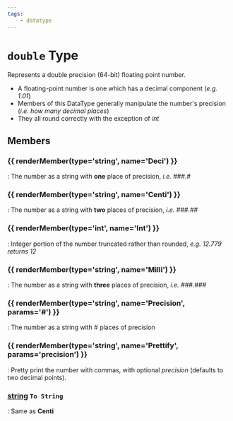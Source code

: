 ```yaml
---
tags:
    - datatype
---
```

# `double` Type

Represents a double precision (64-bit) floating point number.

* A floating-point number is one which has a decimal component (_e.g. 1.01_)
* Members of this DataType generally manipulate the number's precision (_i.e. how many decimal places_)
* They all round correctly with the exception of _int_

## Members

### {{ renderMember(type='string', name='Deci') }}

:   The number as a string with **one** place of precision, _i.e. ###.#_

### {{ renderMember(type='string', name='Centi') }}

:   The number as a string with **two** places of precision, _i.e. ###.##_

### {{ renderMember(type='int', name='Int') }}

:   Integer portion of the number truncated rather than rounded, _e.g. 12.779 returns 12_

### {{ renderMember(type='string', name='Milli') }}

:   The number as a string with **three** places of precision, _i.e. ###.###_

### {{ renderMember(type='string', name='Precision', params='#') }}

:   The number as a string with # places of precision

### {{ renderMember(type='string', name='Prettify', params='precision') }}

:   Pretty print the number with commas, with optional _precision_ (defaults to two decimal points).

### [string][string] `To String`

:   Same as **Centi**

[int]: datatype-int.md
[string]: datatype-string.md
